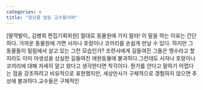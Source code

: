 ```yaml
---
categories: e
title: "정년을 앞둔 교수들이여"
---
```

[딸깍발이_ 김병희 편집기획위원] 절대로 동물원에 가지 말라! 이 말을 하는 이유는 간단하다. 가까운 동물원에 가면 사자나 호랑이나 코끼리를 손쉽게 만날 수 있다. 하지만 그 동물들이 밀림에서 살고 있는 그런 모습인가? 조련사에게 길들여진 그들은 맹수라고 할지라도 이미 야생성을 상실한 길들여진 애완동물에 불과하다.그런데도 사자나 호랑이나 코끼리에 대해 자세히 알고 왔다고 생각한다면 착각이다. 뭔가를 안다고 말하기 어렵다는 점을 강조하려고 비유적으로 표현했지만, 세상만사가 구체적으로 경험하지 않으면 추상에 불과하다.교수들은 구체적인 